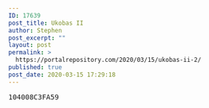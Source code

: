 ```yaml
---
ID: 17639
post_title: Ukobas II
author: Stephen
post_excerpt: ""
layout: post
permalink: >
  https://portalrepository.com/2020/03/15/ukobas-ii-2/
published: true
post_date: 2020-03-15 17:29:18
---
```

<pre>104008C3FA59</pre>